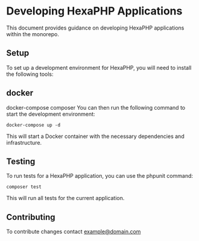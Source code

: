 # Developing HexaPHP Applications
This document provides guidance on developing HexaPHP applications within the monorepo.

## Setup
To set up a development environment for HexaPHP, you will need to install the following tools:

## docker
docker-compose
composer
You can then run the following command to start the development environment:
```
docker-compose up -d
```
This will start a Docker container with the necessary dependencies and infrastructure.

## Testing
To run tests for a HexaPHP application, you can use the phpunit command:

```
composer test
```
This will run all tests for the current application.

## Contributing
To contribute changes contact example@domain.com